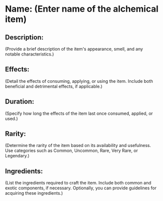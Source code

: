 # **Name**: (Enter name of the alchemical item)

## Description: 
(Provide a brief description of the item's appearance, smell, and any notable characteristics.)

## Effects:
(Detail the effects of consuming, applying, or using the item. Include both beneficial and detrimental effects, if applicable.)

## Duration: 
(Specify how long the effects of the item last once consumed, applied, or used.)

## Rarity: 
(Determine the rarity of the item based on its availability and usefulness. Use categories such as Common, Uncommon, Rare, Very Rare, or Legendary.)

## Ingredients: 
(List the ingredients required to craft the item. Include both common and exotic components, if necessary. Optionally, you can provide guidelines for acquiring these ingredients.)